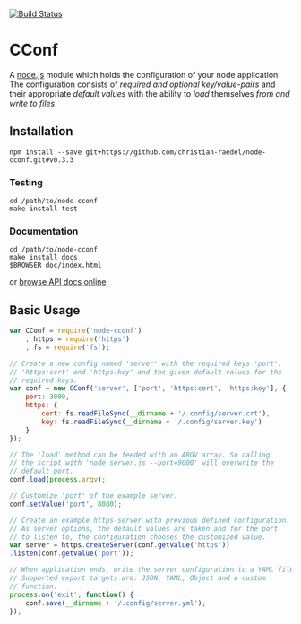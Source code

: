 [![Build Status](https://travis-ci.org/christian-raedel/node-cconf.svg?branch=master)](https://travis-ci.org/christian-raedel/node-cconf)

# CConf #

A [node.js](http://nodejs.org) module which holds the configuration 
of your node application. The configuration consists of *required 
and optional key/value-pairs* and their appropriate *default values* 
with the ability to *load* themselves *from and write to files*.

## Installation ##

```
npm install --save git+https://github.com/christian-raedel/node-cconf.git#v0.3.3
```

### Testing ###

```
cd /path/to/node-cconf
make install test
```

### Documentation ###

```
cd /path/to/node-cconf
make install docs
$BROWSER doc/index.html
```
or [browse API docs online](http://christian-raedel.github.io/node-cconf/index.html)

## Basic Usage ##

``` Javascript
var CConf = require('node-cconf')
    , https = require('https')
    , fs = require('fs');

// Create a new config named 'server' with the required keys 'port',
// 'https:cert' and 'https:key' and the given default values for the
// required keys.
var conf = new CConf('server', ['port', 'https:cert', 'https:key'], {
    port: 3000,
    https: {
        cert: fs.readFileSync(__dirname + '/.config/server.crt'),
        key: fs.readFileSync(__dirname + '/.config/server.key')
    }
});

// The 'load' method can be feeded with an ARGV array. So calling
// the script with 'node server.js --port=9000' will overwrite the
// default port.
conf.load(process.argv);

// Customize 'port' of the example server.
conf.setValue('port', 8080);

// Create an example https-server with previous defined configuration.
// As server options, the default values are taken and for the port
// to listen to, the configuration chooses the customized value.
var server = https.createServer(conf.getValue('https'))
.listen(conf.getValue('port'));

// When application ends, write the server configuration to a YAML file.
// Supported export targets are: JSON, YAML, Object and a custom
// function.
process.on('exit', function() {
    conf.save(__dirname + '/.config/server.yml');
});
```
